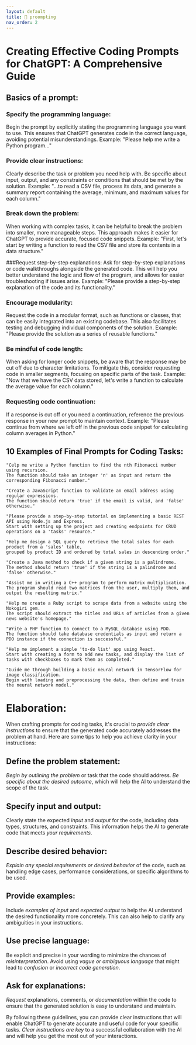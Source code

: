 ```yaml
---
layout: default
title: 🧠 proompting
nav_order: 2
---
```


# Creating Effective Coding Prompts for ChatGPT: A Comprehensive Guide

## Basics of a prompt:

### Specify the programming language:
Begin the prompt by explicitly stating the programming language you want to use. This ensures that ChatGPT generates code in the correct language, avoiding potential misunderstandings.
Example: "Please help me write a Python program..."

### Provide clear instructions:
Clearly describe the task or problem you need help with. Be specific about input, output, and any constraints or conditions that should be met by the solution.
Example: "...to read a CSV file, process its data, and generate a summary report containing the average, minimum, and maximum values for each column."

### Break down the problem:
When working with complex tasks, it can be helpful to break the problem into smaller, more manageable steps. This approach makes it easier for ChatGPT to provide accurate, focused code snippets.
Example: "First, let's start by writing a function to read the CSV file and store its contents in a data structure."

###Request step-by-step explanations:
Ask for step-by-step explanations or code walkthroughs alongside the generated code. This will help you better understand the logic and flow of the program, and allows for easier troubleshooting if issues arise.
Example: "Please provide a step-by-step explanation of the code and its functionality."

### Encourage modularity:
Request the code in a modular format, such as functions or classes, that can be easily integrated into an existing codebase. This also facilitates testing and debugging individual components of the solution.
Example: "Please provide the solution as a series of reusable functions."

### Be mindful of code length:
When asking for longer code snippets, be aware that the response may be cut off due to character limitations. To mitigate this, consider requesting code in smaller segments, focusing on specific parts of the task.
Example: "Now that we have the CSV data stored, let's write a function to calculate the average value for each column."

### Requesting code continuation:
If a response is cut off or you need a continuation, reference the previous response in your new prompt to maintain context.
Example: "Please continue from where we left off in the previous code snippet for calculating column averages in Python."



## 10 Examples of Final Prompts for Coding Tasks:

```
"Celp me write a Python function to find the nth Fibonacci number using recursion. 
The function should take an integer 'n' as input and return the corresponding Fibonacci number."
```

```
"Create a JavaScript function to validate an email address using regular expressions. 
The function should return 'true' if the email is valid, and 'false' otherwise."
```

```
"Please provide a step-by-step tutorial on implementing a basic REST API using Node.js and Express. 
Start with setting up the project and creating endpoints for CRUD operations on a 'tasks' resource."
```

```
"Help me design a SQL query to retrieve the total sales for each product from a 'sales' table,
grouped by product ID and ordered by total sales in descending order."
```

```
"Create a Java method to check if a given string is a palindrome. 
The method should return 'true' if the string is a palindrome and 'false' otherwise."
```

```
"Assist me in writing a C++ program to perform matrix multiplication. 
The program should read two matrices from the user, multiply them, and output the resulting matrix."
```

```
"Help me create a Ruby script to scrape data from a website using the Nokogiri gem. 
The script should extract the titles and URLs of articles from a given news website's homepage."
```

```
"Write a PHP function to connect to a MySQL database using PDO. 
The function should take database credentials as input and return a PDO instance if the connection is successful."
```

```
"Help me implement a simple 'to-do list' app using React. 
Start with creating a form to add new tasks, and display the list of tasks with checkboxes to mark them as completed."
```

```
"Guide me through building a basic neural network in TensorFlow for image classification. 
Begin with loading and preprocessing the data, then define and train the neural network model."
```


# Elaboration:

When crafting prompts for coding tasks, it's crucial to *provide clear instructions* to ensure that the generated code accurately addresses the problem at hand. Here are some tips to help you achieve clarity in your instructions:

## Define the problem statement:
*Begin by outlining the problem* or task that the code should address. 
*Be specific about the desired outcome*, which will help the AI to understand the scope of the task.

## Specify input and output:
Clearly state the expected *input* and *output* for the code, including data types, structures, and constraints. 
This information helps the AI to generate code that meets *your requirements*.

## Describe desired behavior:
*Explain any special requirements or desired behavior* of the code, such as handling edge cases, performance considerations, or specific algorithms to be used.

## Provide examples:
Include *examples of input* and *expected output* to help the AI understand the desired functionality more concretely. 
This can also help to clarify any ambiguities in your instructions.

## Use precise language:
Be explicit and precise in your wording to minimize the chances of *misinterpretation*. 
Avoid using *vague or ambiguous language* that might lead to *confusion* or *incorrect code generation*.

## Ask for explanations:
*Request* explanations, comments, or *documentation* within the code to ensure that the generated solution is easy to understand and maintain.

By following these guidelines, you can provide clear instructions that will enable ChatGPT to generate accurate and useful code for your specific tasks.
*Clear instructions are key* to a successful collaboration with the AI and will help you get the most out of your interactions.




